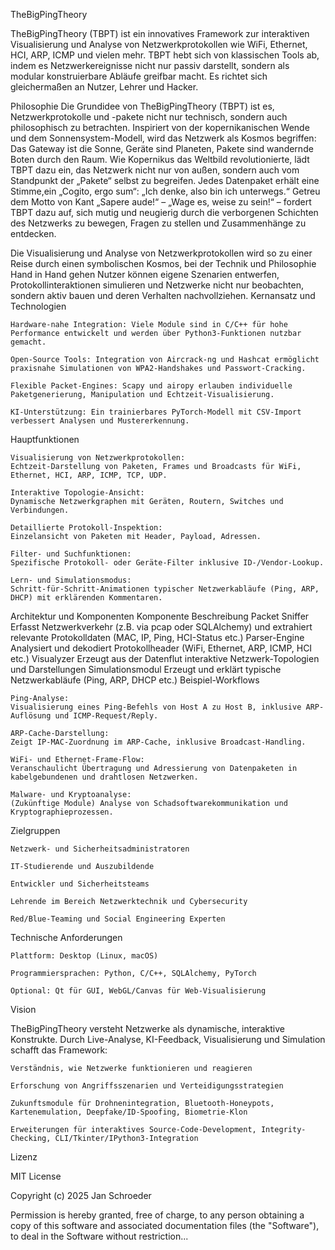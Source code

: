 TheBigPingTheory

TheBigPingTheory (TBPT) ist ein innovatives Framework zur interaktiven Visualisierung und Analyse von Netzwerkprotokollen wie WiFi, Ethernet, HCI, ARP, ICMP und vielen mehr. 
TBPT hebt sich von klassischen Tools ab, indem es Netzwerkereignisse nicht nur passiv darstellt, sondern als modular konstruierbare Abläufe greifbar macht. Es richtet sich gleichermaßen an Nutzer, Lehrer und Hacker.

Philosophie
Die Grundidee von TheBigPingTheory (TBPT) ist es, Netzwerkprotokolle und -pakete nicht nur technisch, sondern auch philosophisch zu betrachten. Inspiriert von der kopernikanischen Wende und dem
Sonnensystem-Modell, wird das Netzwerk als Kosmos begriffen: Das Gateway ist die Sonne, Geräte sind Planeten, Pakete sind wandernde Boten durch den Raum.
Wie Kopernikus das Weltbild revolutionierte, lädt TBPT dazu ein, das Netzwerk nicht nur von außen, sondern auch vom Standpunkt der „Pakete“ selbst zu begreifen.
Jedes Datenpaket erhält eine Stimme,ein „Cogito, ergo sum“: „Ich denke, also bin ich unterwegs.“
Getreu dem Motto von Kant „Sapere aude!“ – „Wage es, weise zu sein!“ – fordert TBPT dazu auf, sich mutig und neugierig durch die verborgenen Schichten des
Netzwerks zu bewegen, Fragen zu stellen und Zusammenhänge zu entdecken.

Die Visualisierung und Analyse von Netzwerkprotokollen wird so zu einer Reise durch einen symbolischen Kosmos, bei der Technik und Philosophie Hand in Hand gehen
Nutzer können eigene Szenarien entwerfen, Protokollinteraktionen simulieren und Netzwerke nicht nur beobachten, sondern aktiv bauen und deren Verhalten nachvollziehen.
Kernansatz und Technologien

    Hardware-nahe Integration: Viele Module sind in C/C++ für hohe Performance entwickelt und werden über Python3-Funktionen nutzbar gemacht.

    Open-Source Tools: Integration von Aircrack-ng und Hashcat ermöglicht praxisnahe Simulationen von WPA2-Handshakes und Passwort-Cracking.

    Flexible Packet-Engines: Scapy und airopy erlauben individuelle Paketgenerierung, Manipulation und Echtzeit-Visualisierung.

    KI-Unterstützung: Ein trainierbares PyTorch-Modell mit CSV-Import verbessert Analysen und Mustererkennung.

Hauptfunktionen

    Visualisierung von Netzwerkprotokollen:
    Echtzeit-Darstellung von Paketen, Frames und Broadcasts für WiFi, Ethernet, HCI, ARP, ICMP, TCP, UDP.

    Interaktive Topologie-Ansicht:
    Dynamische Netzwerkgraphen mit Geräten, Routern, Switches und Verbindungen.

    Detaillierte Protokoll-Inspektion:
    Einzelansicht von Paketen mit Header, Payload, Adressen.

    Filter- und Suchfunktionen:
    Spezifische Protokoll- oder Geräte-Filter inklusive ID-/Vendor-Lookup.

    Lern- und Simulationsmodus:
    Schritt-für-Schritt-Animationen typischer Netzwerkabläufe (Ping, ARP, DHCP) mit erklärenden Kommentaren.

Architektur und Komponenten
Komponente	Beschreibung
Packet Sniffer	Erfasst Netzwerkverkehr (z.B. via pcap oder SQLAlchemy) und extrahiert relevante Protokolldaten (MAC, IP, Ping, HCI-Status etc.)
Parser-Engine	Analysiert und dekodiert Protokollheader (WiFi, Ethernet, ARP, ICMP, HCI etc.)
Visualyzer	Erzeugt aus der Datenflut interaktive Netzwerk-Topologien und Darstellungen
Simulationsmodul	Erzeugt und erklärt typische Netzwerkabläufe (Ping, ARP, DHCP etc.)
Beispiel-Workflows

    Ping-Analyse:
    Visualisierung eines Ping-Befehls von Host A zu Host B, inklusive ARP-Auflösung und ICMP-Request/Reply.

    ARP-Cache-Darstellung:
    Zeigt IP-MAC-Zuordnung im ARP-Cache, inklusive Broadcast-Handling.

    WiFi- und Ethernet-Frame-Flow:
    Veranschaulicht Übertragung und Adressierung von Datenpaketen in kabelgebundenen und drahtlosen Netzwerken.

    Malware- und Kryptoanalyse:
    (Zukünftige Module) Analyse von Schadsoftwarekommunikation und Kryptographieprozessen.

Zielgruppen

    Netzwerk- und Sicherheitsadministratoren

    IT-Studierende und Auszubildende

    Entwickler und Sicherheitsteams

    Lehrende im Bereich Netzwerktechnik und Cybersecurity

    Red/Blue-Teaming und Social Engineering Experten

Technische Anforderungen

    Plattform: Desktop (Linux, macOS)

    Programmiersprachen: Python, C/C++, SQLAlchemy, PyTorch

    Optional: Qt für GUI, WebGL/Canvas für Web-Visualisierung

Vision

TheBigPingTheory versteht Netzwerke als dynamische, interaktive Konstrukte. Durch Live-Analyse, KI-Feedback, Visualisierung und Simulation schafft das Framework:

    Verständnis, wie Netzwerke funktionieren und reagieren

    Erforschung von Angriffsszenarien und Verteidigungsstrategien

    Zukunftsmodule für Drohnenintegration, Bluetooth-Honeypots, Kartenemulation, Deepfake/ID-Spoofing, Biometrie-Klon

    Erweiterungen für interaktives Source-Code-Development, Integrity-Checking, CLI/Tkinter/IPython3-Integration

Lizenz

MIT License

Copyright (c) 2025 Jan Schroeder

Permission is hereby granted, free of charge, to any person obtaining a copy of this software and associated documentation files (the "Software"), to deal in the Software without restriction...
